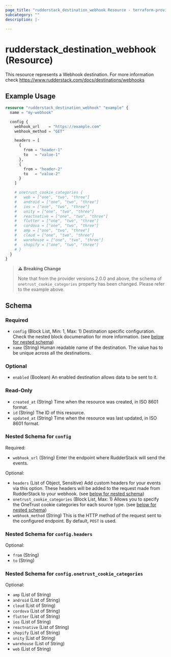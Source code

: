 ```yaml
---
page_title: "rudderstack_destination_webhook Resource - terraform-provider-rudderstack"
subcategory: ""
description: |-
  
---
```


# rudderstack_destination_webhook (Resource)

This resource represents a Webhook destination. For more information check 
https://www.rudderstack.com/docs/destinations/webhooks

## Example Usage

```terraform
resource "rudderstack_destination_webhook" "example" {
  name = "my-webhook"

  config {
    webhook_url    = "https://example.com"
    webhook_method = "GET"

    headers = [
      {
        from = "header-1"
        to   = "value-1"
      },
      {
        from = "header-2"
        to   = "value-2"
      }
    ]

    # onetrust_cookie_categories {
    #   web = ["one", "two", "three"]
    #   android = ["one", "two", "three"]
    #   ios = ["one", "two", "three"]
    #   unity = ["one", "two", "three"]
    #   reactnative = ["one", "two", "three"]
    #   flutter = ["one", "two", "three"]
    #   cordova = ["one", "two", "three"]
    #   amp = ["one", "two", "three"]
    #   cloud = ["one", "two", "three"]
    #   warehouse = ["one", "two", "three"]
    #   shopify = ["one", "two", "three"]
    # }
  }
}
```

> **⚠️ Breaking Change**
> 
> Note that from the provider versions 2.0.0 and above, the schema of `onetrust_cookie_categories` property has been changed. Please refer to the example above.

<!-- schema generated by tfplugindocs -->
## Schema

### Required

- `config` (Block List, Min: 1, Max: 1) Destination specific configuration. Check the nested block documenation for more information. (see [below for nested schema](#nestedblock--config))
- `name` (String) Human readable name of the destination. The value has to be unique across all the destinations.

### Optional

- `enabled` (Boolean) An enabled destination allows data to be sent to it.

### Read-Only

- `created_at` (String) Time when the resource was created, in ISO 8601 format.
- `id` (String) The ID of this resource.
- `updated_at` (String) Time when the resource was last updated, in ISO 8601 format.

<a id="nestedblock--config"></a>
### Nested Schema for `config`

Required:

- `webhook_url` (String) Enter the endpoint where RudderStack will send the events.

Optional:

- `headers` (List of Object, Sensitive) Add custom headers for your events via this option. These headers will be added to the request made from RudderStack to your webhook. (see [below for nested schema](#nestedatt--config--headers))
- `onetrust_cookie_categories` (Block List, Max: 1) Allows you to specify the OneTrust cookie categories for each source type. (see [below for nested schema](#nestedblock--config--onetrust_cookie_categories))
- `webhook_method` (String) This is the HTTP method of the request sent to the configured endpoint. By default, `POST` is used.

<a id="nestedatt--config--headers"></a>
### Nested Schema for `config.headers`

Optional:

- `from` (String)
- `to` (String)


<a id="nestedblock--config--onetrust_cookie_categories"></a>
### Nested Schema for `config.onetrust_cookie_categories`

Optional:

- `amp` (List of String)
- `android` (List of String)
- `cloud` (List of String)
- `cordova` (List of String)
- `flutter` (List of String)
- `ios` (List of String)
- `reactnative` (List of String)
- `shopify` (List of String)
- `unity` (List of String)
- `warehouse` (List of String)
- `web` (List of String)
